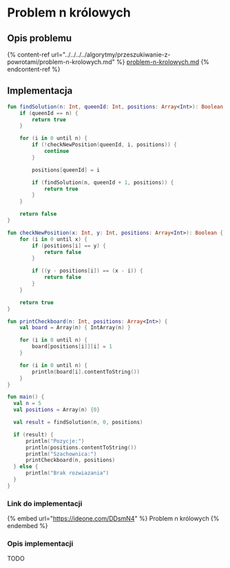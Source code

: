 # Problem n królowych

## Opis problemu

{% content-ref url="../../../../algorytmy/przeszukiwanie-z-powrotami/problem-n-krolowych.md" %}
[problem-n-krolowych.md](../../../../algorytmy/przeszukiwanie-z-powrotami/problem-n-krolowych.md)
{% endcontent-ref %}

## Implementacja

```kotlin
fun findSolution(n: Int, queenId: Int, positions: Array<Int>): Boolean {
    if (queenId == n) {
        return true
    }

    for (i in 0 until n) {
        if (!checkNewPosition(queenId, i, positions)) {
            continue
        }

        positions[queenId] = i

        if (findSolution(n, queenId + 1, positions)) {
            return true
        }
    }

    return false
}

fun checkNewPosition(x: Int, y: Int, positions: Array<Int>): Boolean {
    for (i in 0 until x) {
        if (positions[i] == y) {
            return false
        }

        if ((y - positions[i]) == (x - i)) {
            return false
        }
    }

    return true
}

fun printCheckboard(n: Int, positions: Array<Int>) {
    val board = Array(n) { IntArray(n) }

    for (i in 0 until n) {
        board[positions[i]][i] = 1
    }

    for (i in 0 until n) {
        println(board[i].contentToString())
    }
}

fun main() {
  val n = 5
  val positions = Array(n) {0}

  val result = findSolution(n, 0, positions)

  if (result) {
      println("Pozycje:")
      println(positions.contentToString())
      println("Szachownica:")
      printCheckboard(n, positions)
  } else {
      println("Brak rozwiazania")
  }
}
```

### Link do implementacji

{% embed url="https://ideone.com/DDsmN4" %}
Problem n królowych
{% endembed %}

### Opis implementacji

TODO
